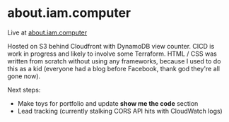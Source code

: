 # about.iam.computer
Live at [about.iam.computer](https://about.iam.computer)

Hosted on S3 behind Cloudfront with DynamoDB view counter. 
CICD is work in progress and likely to involve some Terraform. 
HTML / CSS was written from scratch without using any frameworks, because I used to do this as a kid (everyone had a blog before Facebook, thank god they're all gone now).

Next steps:
* Make toys for portfolio and update **show me the code** section 
* Lead tracking (currently stalking CORS API hits with CloudWatch logs)